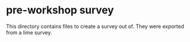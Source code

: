# pre-workshop survey

This directory contains files to create a survey out of. They were exported from a lime survey.
